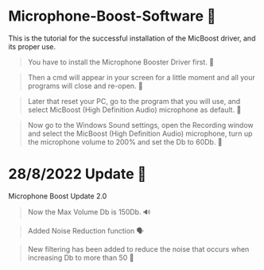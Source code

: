# Microphone-Boost-Software 🎤

This is the tutorial for the successful installation of the MicBoost driver, and its proper use.

> You have to install the Microphone Booster Driver first. 🎤

> Then a cmd will appear in your screen for a little moment and all your programs will close and re-open. 🎤

> Later that reset your PC, go to the program that you will use, and select MicBoost (High Definition Audio) microphone as default. 🎤

> Now go to the Windows Sound settings, open the Recording window and select the MicBoost (High Definition Audio) microphone, turn up the microphone volume to 200% and set the Db to 60Db. 🎤

# 28/8/2022 Update 🎤

Microphone Boost Update 2.0

> Now the Max Volume Db is 150Db. 🔊

> Added Noise Reduction function 🗣️

> New filtering has been added to reduce the noise that occurs when increasing Db to more than 50 🎤
